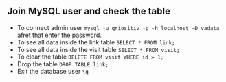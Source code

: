 ## Join MySQL user and check the table

- To connect admin user `mysql -u qriositiv -p -h localhost -D vadata` afret that enter the password.
- To see all data inside the link table `SELECT * FROM link;`
- To see all data inside the visit table `SELECT * FROM visit;`
- To clear the table `DELETE FROM visit WHERE id > 1;`
- Drop the table `DROP TABLE link;`
- Exit the database user `\q`